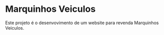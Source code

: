 # Marquinhos Veiculos

Este projeto é o desenvovimento de um website para revenda Marquinhos Veiculos.
